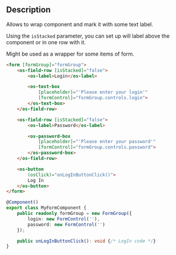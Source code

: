 ## Description

Allows to wrap component and mark it with some text label.

Using the `isStacked` parameter, you can set up will label
above the component or in one row with it.

Might be used as a wrapper for some items of form.

```html
<form [formGroup]="formGroup">
    <os-field-row [isStacked]="false">
        <os-label>Login</os-label>

        <os-text-box
            [placeholder]="'Please enter your login'"
            [formControl]="formGroup.controls.login">
        </os-text-box>
    </os-field-row>

    <os-field-row [isStacked]="false">
        <os-label>Password</os-label>

        <os-password-box
            [placeholder]="'Please enter your password'"
            [formControl]="formGroup.controls.password">
        </os-password-box>
    </os-field-row>

    <os-button
        (osClick)="onLogInButtonClick()">
        Log In
    </os-button>
</form>
```

```typescript
@Component()
export class MyFormComponent {
    public readonly formGroup = new FormGroup({
        login: new FormControl(''),
        password: new FormControl('')
    });

    public onLogInButtonClick(): void {/* LogIn code */}
}
```
